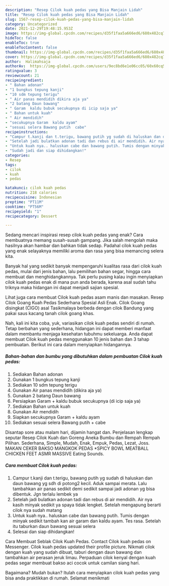 ```yaml
---
description: "Resep Cilok kuah pedas yang Bisa Manjain Lidah"
title: "Resep Cilok kuah pedas yang Bisa Manjain Lidah"
slug: 1567-resep-cilok-kuah-pedas-yang-bisa-manjain-lidah
category: Uncategorized
date: 2021-12-29T19:48:15.953Z
image: https://img-global.cpcdn.com/recipes/d35f1faa5a666ed6/680x482cq70/cilok-kuah-pedas-foto-resep-utama.jpg
hideToc: false
enableToc: true
enableTocContent: false
thumbnail: https://img-global.cpcdn.com/recipes/d35f1faa5a666ed6/680x482cq70/cilok-kuah-pedas-foto-resep-utama.jpg
cover: https://img-global.cpcdn.com/recipes/d35f1faa5a666ed6/680x482cq70/cilok-kuah-pedas-foto-resep-utama.jpg
author:  Halimahsaja
authorAv:  https://img-global.cpcdn.com/users/9ec8bd6e1e06cc05/60x60cq50/avatar.jpg
ratingvalue: 3
reviewcount: 21
recipeingredient:
- " Bahan adonan"
- "1 bungkus tepung kanji"
- "10 sdm tepung terigu"
- " Air panas mendidih dikira aja ya"
- "2 batang Daun bawang"
- " Garam  kaldu bubuk secukupnya di icip saja ya"
- " Bahan untuk kuah"
- " Air mendidih"
- "secukupnya Garam  kaldu ayam"
- "sesuai selera Bawang putih  cabe"
recipeinstructions:
- "Campur t.kanji dan t.terigu, bawang putih yg sudah di haluskan dan daun bawang yg sdh di potong2 kecil. Aduk sampai merata. Lalu tambahkan air panas sedikit demi sedikit sampai jadi adonan yg bisa dibentuk. Jgn terlalu lembek ya"
- "Setelah jadi bulatkan adonan tadi dan rebus di air mendidih. Air nya kasih minyak sedikit ya spaya tidak lengket. Setelah mengapung berarti cilok nya sudah matang"
- "Untuk kuah nya.. haluskan cabe dan bawang putih. Tumis dengan minyak sedikit tambah kan air garam dan kaldu ayam. Tes rasa. Setelah itu taburkan daun bawang sesuai selera"
- "Sudah jadi dan siap dihidangkan!"
categories:
- Resep
tags:
- cilok
- kuah
- pedas

katakunci: cilok kuah pedas 
nutrition: 218 calories
recipecuisine: Indonesian
preptime: "PT11M"
cooktime: "PT56M"
recipeyield: "1"
recipecategory: Dessert

---
```



Sedang mencari inspirasi resep cilok kuah pedas yang enak? Cara membuatnya memang susah-susah gampang. Jika salah mengolah maka hasilnya akan hambar dan bahkan tidak sedap. Padahal cilok kuah pedas yang enak selayaknya memiliki aroma dan rasa yang bisa memancing selera kita.


Banyak hal yang sedikit banyak mempengaruhi kualitas rasa dari cilok kuah pedas, mulai dari jenis bahan, lalu pemilihan bahan segar, hingga cara membuat dan menghidangkannya. Tak perlu pusing kalau ingin menyiapkan cilok kuah pedas enak di mana pun anda berada, karena asal sudah tahu triknya maka hidangan ini dapat menjadi sajian spesial.

Lihat juga cara membuat Cilok kuah pedas asam manis dan masakan. Resep Cilok Goang Kuah Pedas Sederhana Spesial Asli Enak. Cilok Goang disingkat (CIGO) asal Tasikmalaya berbeda dengan cilok Bandung yang pakai saus kacang tanah cilok goang khas.


Nah, kali ini kita coba, yuk, variasikan cilok kuah pedas sendiri di rumah. Tetap berbahan yang sederhana, hidangan ini dapat memberi manfaat dalam membantu menjaga kesehatan tubuhmu sekeluarga. Anda dapat membuat Cilok kuah pedas menggunakan 10 jenis bahan dan 3 tahap pembuatan. Berikut ini cara dalam menyiapkan hidangannya.

<!--inarticleads1-->

##### Bahan-bahan dan bumbu yang dibutuhkan dalam pembuatan Cilok kuah pedas:

1. Sediakan  Bahan adonan
1. Gunakan 1 bungkus tepung kanji
1. Sediakan 10 sdm tepung terigu
1. Gunakan  Air panas mendidih (dikira aja ya)
1. Gunakan 2 batang Daun bawang
1. Persiapkan  Garam + kaldu bubuk secukupnya (di icip saja ya)
1. Sediakan  Bahan untuk kuah
1. Gunakan  Air mendidih
1. Siapkan secukupnya Garam + kaldu ayam
1. Sediakan sesuai selera Bawang putih + cabe


Disantap sore atau malam hari, dijamin hangat dan. Penjelasan lengkap seputar Resep Cilok Kuah dan Goreng Aneka Bumbu dan Rempah Rempah Pilihan. Sederhana, Simple, Mudah, Enak, Empuk, Pedas, Lezat, Joss. MAKAN CEKER BAKSO MANGKOK PEDAS *SPICY BOWL MEATBALL CHICKEN FEET ASMR MASSIVE Eating Sounds. 

<!--inarticleads2-->

##### Cara membuat Cilok kuah pedas:

1. Campur t.kanji dan t.terigu, bawang putih yg sudah di haluskan dan daun bawang yg sdh di potong2 kecil. Aduk sampai merata. Lalu tambahkan air panas sedikit demi sedikit sampai jadi adonan yg bisa dibentuk. Jgn terlalu lembek ya
1. Setelah jadi bulatkan adonan tadi dan rebus di air mendidih. Air nya kasih minyak sedikit ya spaya tidak lengket. Setelah mengapung berarti cilok nya sudah matang
1. Untuk kuah nya.. haluskan cabe dan bawang putih. Tumis dengan minyak sedikit tambah kan air garam dan kaldu ayam. Tes rasa. Setelah itu taburkan daun bawang sesuai selera
1. Selesai dan siap dihidangkan!

Cara Membuat Seblak Cilok Kuah Pedas. Contact Cilok kuah pedas on Messenger. Cilok kuah pedas updated their profile picture. Nikmati cilok dengan kuah yang sudah dibuat, taburi dengan daun bawang dan tambahkan air perasan jeruk limau. Perpaduan cilok kenyal dengan kuah pedas segar membuat bakso aci cocok untuk camilan siang hari. 

Bagaimana? Mudah bukan? Itulah cara menyiapkan cilok kuah pedas yang bisa anda praktikkan di rumah. Selamat menikmati
